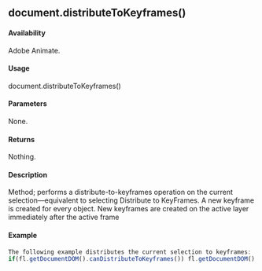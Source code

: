 ## document.distributeToKeyframes()

#### Availability

Adobe Animate.

#### Usage

document.distributeToKeyframes()

#### Parameters

None.

#### Returns

Nothing.

#### Description

Method; performs a distribute-to-keyframes operation on the current selection—equivalent to selecting Distribute to KeyFrames. A new keyframe is created for every object. New keyframes are created on the active layer immediately after the active frame

#### Example

```javascript
The following example distributes the current selection to keyframes:
if(fl.getDocumentDOM().canDistributeToKeyframes()) fl.getDocumentDOM().distributeToKeyframes();

```